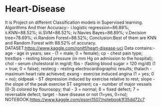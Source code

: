 # Heart-Disease
It is Project on different Classification models in Supervised learning.
Algorithms And thier Accuracy:-
i.logistic regression=86.89%;
ii.KNN=88.52%;
iii.SVM=86.52%;
iv.Navies Bayes=86.89%;
v.Decision tree=78.69%;
vi.Random Forest=88.52%;
Conclusion:Best of them are KNN and Random Forest with 88.52% of accuracy.
DATASET:https://www.kaggle.com/ronitf/heart-disease-uci
Data contains:-
age - age in years;
sex - (1 = male; 0 = female);
cp - chest pain type;
trestbps - resting blood pressure (in mm Hg on admission to the hospital);
chol - serum cholestoral in mg/dl;
fbs - (fasting blood sugar > 120 mg/dl) (1 = true; 0 = false);
restecg - resting electrocardiographic results;
thalach - maximum heart rate achieved;
exang - exercise induced angina (1 = yes; 0 = no);
oldpeak - ST depression induced by exercise relative to rest;
slope - the slope of the peak exercise ST segment;
ca - number of major vessels (0-3) colored by flourosopy;
thal - 3 = normal; 6 = fixed defect; 7 = reversable defect;
target - have disease or not (1=yes, 0=no);
NOTEBOOK:https://www.kaggle.com/psoni1507/notebook1f35dd72c7
